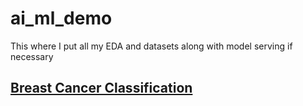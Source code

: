 # ai_ml_demo
This where I put all my EDA and datasets along with model serving if necessary
## [Breast Cancer Classification](https://precmedlab.me/ai_ml_demo/blob/master/bccd.ipynb)
